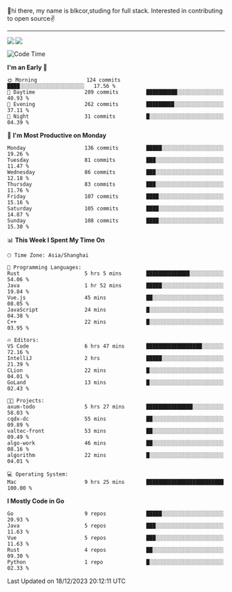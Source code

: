 👋hi there, my name is blkcor,studing for full stack.
Interested in contributing to open source✌️

<hr/>

![](https://github-readme-stats.vercel.app/api?username=blkcor)
<a href="https://github.com/blkcor/github-readme-stats">
    <img align="left" src="https://github-readme-stats.vercel.app/api/top-langs/?username=blkcor&hide=jupyter%20notebook,shaderlab,tex,c%23&langs_count=9" />
</a>


<!--START_SECTION:waka-->
![Code Time](http://img.shields.io/badge/Code%20Time-807%20hrs%2030%20mins-blue)

**I'm an Early 🐤** 

```text
🌞 Morning                124 commits         ████░░░░░░░░░░░░░░░░░░░░░   17.56 % 
🌆 Daytime                289 commits         ██████████░░░░░░░░░░░░░░░   40.93 % 
🌃 Evening                262 commits         █████████░░░░░░░░░░░░░░░░   37.11 % 
🌙 Night                  31 commits          █░░░░░░░░░░░░░░░░░░░░░░░░   04.39 % 
```
📅 **I'm Most Productive on Monday** 

```text
Monday                   136 commits         █████░░░░░░░░░░░░░░░░░░░░   19.26 % 
Tuesday                  81 commits          ███░░░░░░░░░░░░░░░░░░░░░░   11.47 % 
Wednesday                86 commits          ███░░░░░░░░░░░░░░░░░░░░░░   12.18 % 
Thursday                 83 commits          ███░░░░░░░░░░░░░░░░░░░░░░   11.76 % 
Friday                   107 commits         ████░░░░░░░░░░░░░░░░░░░░░   15.16 % 
Saturday                 105 commits         ████░░░░░░░░░░░░░░░░░░░░░   14.87 % 
Sunday                   108 commits         ████░░░░░░░░░░░░░░░░░░░░░   15.30 % 
```


📊 **This Week I Spent My Time On** 

```text
🕑︎ Time Zone: Asia/Shanghai

💬 Programming Languages: 
Rust                     5 hrs 5 mins        ██████████████░░░░░░░░░░░   54.06 % 
Java                     1 hr 52 mins        █████░░░░░░░░░░░░░░░░░░░░   19.84 % 
Vue.js                   45 mins             ██░░░░░░░░░░░░░░░░░░░░░░░   08.05 % 
JavaScript               24 mins             █░░░░░░░░░░░░░░░░░░░░░░░░   04.38 % 
C++                      22 mins             █░░░░░░░░░░░░░░░░░░░░░░░░   03.95 % 

🔥 Editors: 
VS Code                  6 hrs 47 mins       ██████████████████░░░░░░░   72.16 % 
IntelliJ                 2 hrs               █████░░░░░░░░░░░░░░░░░░░░   21.39 % 
CLion                    22 mins             █░░░░░░░░░░░░░░░░░░░░░░░░   04.01 % 
GoLand                   13 mins             █░░░░░░░░░░░░░░░░░░░░░░░░   02.43 % 

🐱‍💻 Projects: 
axum-todo                5 hrs 27 mins       ███████████████░░░░░░░░░░   58.03 % 
cqdx-dc                  55 mins             ██░░░░░░░░░░░░░░░░░░░░░░░   09.89 % 
valtec-front             53 mins             ██░░░░░░░░░░░░░░░░░░░░░░░   09.49 % 
algo-work                46 mins             ██░░░░░░░░░░░░░░░░░░░░░░░   08.16 % 
algorithm                22 mins             █░░░░░░░░░░░░░░░░░░░░░░░░   04.01 % 

💻 Operating System: 
Mac                      9 hrs 25 mins       █████████████████████████   100.00 % 
```

**I Mostly Code in Go** 

```text
Go                       9 repos             █████░░░░░░░░░░░░░░░░░░░░   20.93 % 
Java                     5 repos             ███░░░░░░░░░░░░░░░░░░░░░░   11.63 % 
Vue                      5 repos             ███░░░░░░░░░░░░░░░░░░░░░░   11.63 % 
Rust                     4 repos             ██░░░░░░░░░░░░░░░░░░░░░░░   09.30 % 
Python                   1 repo              █░░░░░░░░░░░░░░░░░░░░░░░░   02.33 % 
```




 Last Updated on 18/12/2023 20:12:11 UTC
<!--END_SECTION:waka-->


